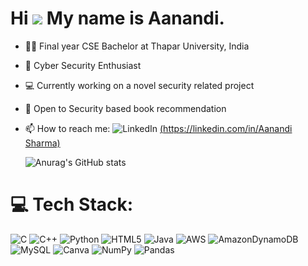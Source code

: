 Hi ![](https://user-images.githubusercontent.com/18350557/176309783-0785949b-9127-417c-8b55-ab5a4333674e.gif)    My name is Aanandi.
=============================================================================================================================



- 👩‍💻 Final year CSE Bachelor at Thapar University, India 
- 🔐 Cyber Security Enthusiast<br/>
- 💻 Currently working on a novel security related project<br/>
- 🤔 Open to Security based book recommendation <br/>
- 📫 How to reach me: ![LinkedIn](https://img.shields.io/badge/LinkedIn-%230077B5.svg?logo=linkedin&logoColor=white) [(https://linkedin.com/in/Aanandi Sharma) 
](https://www.linkedin.com/in/aanandi-sharma-762596246/)


    ![Anurag's GitHub stats](https://github-readme-stats.vercel.app/api?username=Aanandi05&show_icons=true&theme=synthwave)



# 💻 Tech Stack:
![C](https://img.shields.io/badge/c-%2300599C.svg?style=plastic&logo=c&logoColor=white) ![C++](https://img.shields.io/badge/c++-%2300599C.svg?style=plastic&logo=c%2B%2B&logoColor=white) ![Python](https://img.shields.io/badge/python-3670A0?style=plastic&logo=python&logoColor=ffdd54) ![HTML5](https://img.shields.io/badge/html5-%23E34F26.svg?style=plastic&logo=html5&logoColor=white) ![Java](https://img.shields.io/badge/java-%23ED8B00.svg?style=plastic&logo=openjdk&logoColor=white) ![AWS](https://img.shields.io/badge/AWS-%23FF9900.svg?style=plastic&logo=amazon-aws&logoColor=white) ![AmazonDynamoDB](https://img.shields.io/badge/Amazon%20DynamoDB-4053D6?style=plastic&logo=Amazon%20DynamoDB&logoColor=white) ![MySQL](https://img.shields.io/badge/mysql-4479A1.svg?style=plastic&logo=mysql&logoColor=white) ![Canva](https://img.shields.io/badge/Canva-%2300C4CC.svg?style=plastic&logo=Canva&logoColor=white) ![NumPy](https://img.shields.io/badge/numpy-%23013243.svg?style=plastic&logo=numpy&logoColor=white) ![Pandas](https://img.shields.io/badge/pandas-%23150458.svg?style=plastic&logo=pandas&logoColor=white)
 
